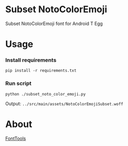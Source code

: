 # Subset NotoColorEmoji

Subset NotoColorEmoji font for Android T Egg

# Usage

### Install requirements
```shell
pip install -r requirements.txt
```
### Run script
```shell
python ./subset_noto_color_emoji.py
```

Output: `../src/main/assets/NotoColorEmojiSubset.woff`

# About

[FontTools](https://fonttools.readthedocs.io/en/latest/subset/index.html)
